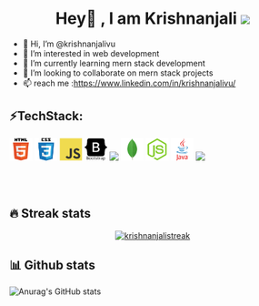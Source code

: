 <h1 align="center">Hey👋 , I am  Krishnanjali <img src="https://emoji.slack-edge.com/T0172CCPGUW/party-blob/d7253707fa13e9ee.gif" width="30"/></h1>

- 👋 Hi, I’m @krishnanjalivu
- 👀 I’m interested in web development
- 🌱 I’m currently learning mern stack development
- 💞️ I’m looking to collaborate on mern stack projects
- 📫 reach me :https://www.linkedin.com/in/krishnanjalivu/

 
 ## ⚡**TechStack:**

<code><img height="40" src="https://raw.githubusercontent.com/devicons/devicon/master/icons/html5/html5-original-wordmark.svg"></code>
<code><img height="40" src="https://raw.githubusercontent.com/github/explore/80688e429a7d4ef2fca1e82350fe8e3517d3494d/topics/css/css.png"></code>
<code><img height="40" src="https://raw.githubusercontent.com/devicons/devicon/master/icons/javascript/javascript-original.svg"></code>
<code><img height="40" src="https://raw.githubusercontent.com/devicons/devicon/master/icons/bootstrap/bootstrap-plain-wordmark.svg"></code>
<code><img height="40" src="https://image.pngaaa.com/400/23400-middle.png"></code>
<code><img height="40" src="https://raw.githubusercontent.com/devicons/devicon/1119b9f84c0290e0f0b38982099a2bd027a48bf1/icons/mongodb/mongodb-original.svg"></code>
<code><img height="40" src="https://raw.githubusercontent.com/devicons/devicon/1119b9f84c0290e0f0b38982099a2bd027a48bf1/icons/nodejs/nodejs-original.svg"></code>
<code><img height="40" src="https://raw.githubusercontent.com/devicons/devicon/1119b9f84c0290e0f0b38982099a2bd027a48bf1/icons/java/java-original-wordmark.svg"></code>
<code><img height="40" src="https://raw.githubusercontent.com/yurijserrano/Github-Profile-Readme-Logos/f994c418a134b58c4aec11152f6a4a33fa89da26/frameworks/react.svg"></code>

<br>
<br>
 

## 🔥 Streak stats

<p align="center">
  <a href="https://github.com/DenverCoder1/github-readme-streak-stats">
    <img title="🔥 Get streak stats for your profile at git.io/streak-stats" alt="krishnanjalistreak" src="https://github-readme-streak-stats.herokuapp.com/?user=krishnanjalivu&theme=monokai-metallian&hide_border=true"/>
  </a>

</p>

## 📊 Github stats

![Anurag's GitHub stats](https://github-readme-stats.vercel.app/api?username=krishnanjalivu&show_icons=true&theme=radical)



